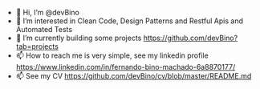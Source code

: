 - 👋 Hi, I’m @devBino
- 👀 I’m interested in Clean Code, Design Patterns and Restful Apis and Automated Tests
- 🌱 I’m currently building some projects https://github.com/devBino?tab=projects
- 📫 How to reach me is very simple, see my linkedin profile https://www.linkedin.com/in/fernando-bino-machado-6a8870177/
- 📫 See my CV https://github.com/devBino/cv/blob/master/README.md

